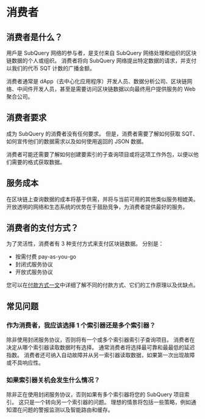 # 消费者

## 消费者是什么？

用戶是 SubQuery 网络的参与者，是支付来自 SubQuery 网络处理和组织的区块链数据的个人或组织。 消费者将向 SubQuery 网络提出特定数据的请求，并支付以我们的代币 SQT 计数的广播金额。

消费者通常是 dApp（去中心化应用程序）开发人员、数据分析公司、区块链网络、中间件开发人员，甚至是需要访问区块链数据以向最终用户提供服务的 Web 聚合公司。

## 消费者要求

成为 SubQuery 的消費者没有任何要求。 但是，消费者需要了解如何获取 SQT、如何宣传他们的数据需求以及如何使用返回的 JSON 数据。

消费者可能还需要了解如何创建要索引的子查询项目或将这项工作外包，以便以他们需要的格式获取数据。

## 服务成本

在区块链上查询数据的成本将基于供需，并将与当前可用的其他类似服务相媲美。 开放透明的网络和生态系统的优势在于鼓励竞争，为消费者提供最好的服务。

## 消费者的支付方式？

为了灵活性，消费者有 3 种支付方式来支付区块链数据。 分别是：

- 按需付费 pay-as-you-go
- 封闭式服务协议
- 开放式服务协议

您可以在[付款方式一文](./payment-methods.md)中详细了解不同的付款方式、它们的工作原理以及优缺点。

## 常见问题

### 作为消费者，我应该选择 1 个索引器还是多个索引器？

除非使用封闭服务协议，否则将有一个或多个索引器索引子查询项目。 消费者在决定从哪个索引器读取数据时有选择。 通常消费者将选择最可靠和最最低的延迟指数。 消费者还可纳入自动故障并从另一索引器读取数据，如果第一次出现故障或不具响应性。

### 如果索引器关机会发生什么情况？

除非正在使用封闭服务协议，否则如果有多个索引器将您的 SubQuery 项目索引。 这只是一个转向另一个索引器的问题。 理想的情景将包括一些策略，例如通知潜在问题的警报监测以及智能路由和缓存。
